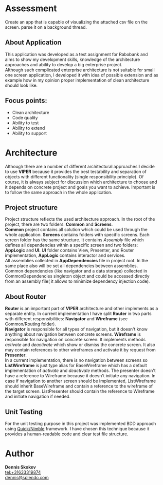 # Assessment

Create an app that is capable of visualizing the attached csv file on the screen. parse it on a background thread.

## About Application

This application was developed as a test assignment for Rabobank and aims to show my development skills, knowledge of the architecture approaches and ability to develop a big enterprise project.  
Although such complicated enterprise architecture is not suitable for small one screen application, I developed it with idea of possible extension and as example how in my opinion proper implementation of clean architecture should look like.

## Focus points:

 * Clean architecture
 * Code quality
 * Ability to test
 * Ability to extend
 * Ability to support

# Architecture

Although there are a number of different architectural approaches I decide to use **VIPER** because it provides the best testability and separation of objects with different functionality (single responsibility principle). Of course, it is always subject for discussion which architecture to choose and it depends on concrete project and goals you want to achieve. Important is to follow the same approach in the whole application.

## Project structure

Project structure reflects the used architecture approach.
In the root of the project, there are two folders: **Common** and **Screens**.  
**Common** project contains all solution which could be used through the whole application.
**Screens** contains folders with specific screens. Each screen folder has the same structure. It contains *Assembly* file which defines all dependencies within a specific screen and two folders: **AppLogic** and **UI**.
**UI** folder contains View, Presenter, and Router implementation, **AppLogic** contains interactor and services.  
All assemblies collected in **AppDependencies** file in project root. In the same place also will be set all dependencies between assemblies.  
Common dependencies (like navigator and a data storage) collected in CommonDependencies singleton object and could be accessed directly from an assembly file( it allows to minimize dependency injection code). 

## About Router

**Router** is an important part of **VIPER** architecture and other implements as a separate entity. In current implementation I have split **Router** in two parts with different responsibilities: **Navigator** and **Wireframe** (see Common/Routing folder).  
**Navigator** is responsible for all types of navigation, but it doesn't know anything about navigation between concrete screens.
**Wireframe** is responsible for navigation on concrete screen. It implements methods *activate* and *deactivate* which show or dismiss the concrete screen. It also may contain references to other wireframes and activate it by request from **Presenter**.  
In a current implementation, there is no navigation between screens so **ListWireframe** is just type alias for BaseWireframe which has a default implementation of *activate* and *deactivate* methods. The presenter doesn't have a reference to Wireframe because it doesn't initiate any navigation. 
In case if navigation to another screen should be implemented, ListWireframe should inherit BaseWireframe and contain a reference to the wireframe of the target screen. ListPresenter should contain the reference to Wireframe and initiate navigation if needed.

## Unit Testing

For the unit testing purpose in this project was implemented BDD approach using [Quick/Nimble](<https://github.com/Quick/Nimble>) framework. I have chosen this technique because it provides a human-readable code and clear test file structure. 

# Author

**Dennis Skokov**  
<tel:+31633319874>  
<dennis@splendo.com>  
